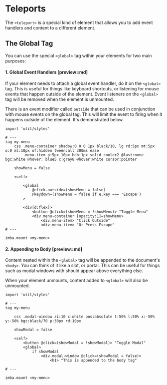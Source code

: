 # Teleports

The `<teleport>` is a special kind of element that allows you to add event handlers and content to a different element.

## The Global Tag

You can use the special `<global>` tag within your elements for two main purposes:

#### 1. Global Event Handlers [preview=md]

If your element needs to attach a global event handler, do it on the `<global>` tag. This is useful for things like keyboard shortcuts, or listening for mouse events that happen outside of the element. Event listeners on the `<global>` tag will be removed when the element is unmounted.

There is an event modifier called `outside` that can be used in conjunction with mouse events on the global tag. This will limit the event to firing when it happens outside of the element. It's demonstrated below.

```imba
import 'util/styles'

# ---
tag my-menu
	css .menu-container shadow:0 0 0 1px black/10, lg rd:5px mt:5px o:0 ml:10px of:hidden tween:all 300ms ease
		.menu-item p:5px 10px bdb:1px solid cooler2 @last:none bgc:white @hover: blue5 c:gray8 @hover:white cursor:pointer

	showMenu = false

	<self>

		<global
			@click.outside=(showMenu = false)
			@keydown=(showMenu = false if e.key === 'Escape')
		>

		<div[d:flex]>
			<button @click=(showMenu = !showMenu)> "Toggle Menu"
			<div.menu-container [opacity:1]=showMenu>
				<div.menu-item> "Click Outside"
				<div.menu-item> "Or Press Escape"
# ---

imba.mount <my-menu>
```

#### 2. Appending to Body [preview=md]

Content nested within the `<global>` tag will be appended to the document's `<body>`. You can think of it like a slot, or portal. This can be useful for things such as modal windows with should appear above everything else.

When your element unmounts, content added to `<global>` will also be unmounted.

```imba
import 'util/styles'

# ---
tag my-menu

	css .modal-window zi:10 c:white pos:absolute t:50% l:50% x:-50% y:-50% bgc:black/70 p:30px rd:10px

	showModal = false

	<self>
		<button @click=(showModal = !showModal)> "Toggle Modal"
		<global>
			if showModal
				<div.modal-window @click=(showModal = false)>
					<h1> "This is appended to the body tag"

# ---

imba.mount <my-menu>
```